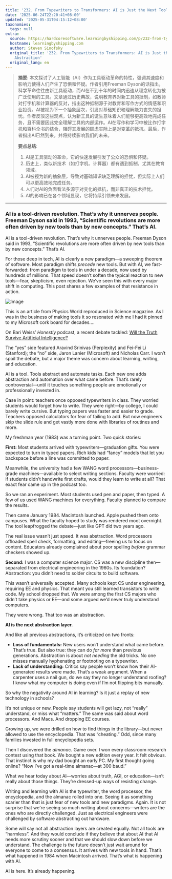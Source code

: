 ```yaml
---
title: '232. From Typewriters to Transformers: AI is Just the Next Tools Abstraction'
date: '2025-06-24T22:20:41+08:00'
updated: '2025-05-31T04:15:12+08:00'
taxonomies:
  tags: null
extra:
  source: https://hardcoresoftware.learningbyshipping.com/p/232-from-typewriters-to-transformers
  hostname: learningbyshipping.com
  author: Steven Sinofsky
  original_title: '232. From Typewriters to Transformers: AI is Just the Next Tools
    Abstraction'
  original_lang: en
---
```


> **摘要**:
>  本文探讨了人工智能（AI）作为工具驱动革命的特性，强调其速度和影响力使得人们产生了恐惧和怀疑。作者引用Freeman Dyson的话指出，科学革命往往由新工具驱动，而AI在不到十年的时间内迅速从理念转化为被广泛使用的工具。文章通过历史典故，说明教育界对新工具的抵制，如教师对打字机和计算器的反对，指出这种抵制源于对教育和写作方式的情感和职业投资。AI被视为下一个抽象层次，引发对基础知识和理解能力丧失的担忧。作者反驳这些观点，认为新工具的诞生意味着人们能够更高效地完成任务，且不需要因此完全理解工具的内部运作。AI在写作和学习中被比作打字机和百科全书的结合，阻碍其发展的顾虑实际上是对变革的抵抗。最后，作者指出AI已然到来，并将持续影响我们的未来。
> 
>  **要点总结**:
>  1. AI是工具驱动的革命，它的快速发展引发了公众的恐惧和怀疑。
>  2. 历史上，类似新技术（如打字机、计算器）都有遇到抵制，尤其在教育领域。
>  3. AI被视为新的抽象层，导致对基础知识缺乏理解的担忧，但实际上人们可以更高效地完成任务。
>  4. 人们对AI的负面看法多源于对变化的抵抗，而非真正的技术担忧。
>  5. AI的影响已在各个领域显现，它将持续引领未来发展。

---


### AI is a tool-driven revolution. That’s why it unnerves people. Freeman Dyson said in 1993, “Scientific revolutions are more often driven by new tools than by new concepts.” That’s AI.

AI is a tool-driven revolution. That’s why it unnerves people. Freeman Dyson said in 1993, “Scientific revolutions are more often driven by new tools than by new concepts.” That’s AI.

For those deep in tech, AI is clearly a new paradigm—a sweeping theorem of software. Most paradigm shifts *precede* new tools. But with AI, we fast-forwarded: from paradigm to tools in under a decade, now used by hundreds of millions. That speed doesn’t soften the typical reaction to new tools—fear, skepticism, even rejection. We’ve seen this with every major shift in computing. This post shares a few examples of that resistance in action.

![Image](https://substackcdn.com/image/fetch/$s_!vYLM!)

This is an article from Physics World reproduced in Science magazine. As I was in the business of making tools it so resonated with me I had it pinned to my Microsoft cork board for decades....

On Bari Weiss’ *Honestly* podcast, a recent debate tackled: [Will the Truth Survive Artificial Intelligence?](https://podcasts.apple.com/us/podcast/honestly-with-bari-weiss/id1570872415?i=1000709403982)

The “yes” side featured Aravind Srinivas (Perplexity) and Fei-Fei Li (Stanford); the “no” side, Jaron Lanier (Microsoft) and Nicholas Carr. I won’t spoil the debate, but a major theme was concern about learning, writing, and education.

AI is a tool. Tools abstract and automate tasks. Each new one adds abstraction and automation over what came before. That’s rarely controversial—until it touches something people are emotionally or professionally invested in.

Case in point: teachers once opposed typewriters in class. They worried students would forget how to write. They were right—by college, I could barely write cursive. But typing papers was faster and easier to grade. Teachers opposed calculators for fear of failing to add. But now engineers skip the slide rule and get vastly more done with libraries of routines and more.

My freshman year (1983) was a turning point. Two quick stories:

**First:** Most students arrived with typewriters—graduation gifts. You were expected to turn in typed papers. Rich kids had “fancy” models that let you backspace before a line was committed to paper.

Meanwhile, the university had a few WANG word processors—business-grade machines—available to select writing sections. Faculty were worried: if students didn’t handwrite first drafts, would they learn to write at all? That exact fear came up in the podcast too.

So we ran an experiment. Most students used pen and paper, then typed. A few of us used WANG machines for everything. Faculty planned to compare the results.

Then came January 1984. Macintosh launched. Apple pushed them onto campuses. What the faculty hoped to study was rendered moot overnight. The tool leapfrogged the debate—just like GPT did two years ago.

The real issue wasn’t just speed. It was abstraction. Word processors offloaded spell check, formatting, and editing—freeing us to focus on content. Educators already complained about poor spelling *before* grammar checkers showed up.

**Second:** I was a computer science major. CS was a new discipline then—separated from electrical engineering in the 1960s. Its foundation? Abstraction: you didn’t need to solder circuits to build software.

This wasn’t universally accepted. Many schools kept CS under engineering, requiring EE and physics. That meant you still learned transistors to write code. My school dropped that. We were among the first CS majors who didn’t take physics or EE—and some argued we’d never truly understand computers.

They were wrong. That too was an abstraction.

**AI is the next abstraction layer.**

And like all previous abstractions, it’s criticized on two fronts:

- **Loss of fundamentals:** New users won’t understand what came before. That’s true. But also true: they can do *far more* than previous generations. Abstraction is about *not needing* the old tricks. No one misses manually hyphenating or footnoting on a typewriter.
- **Lack of understanding:** Critics say people won’t know how their AI-generated results were made. That’s a weak argument. When a carpenter uses a nail gun, do we say they no longer understand roofing? I know what my computer is doing even if I’m not flipping bits manually.

So why the negativity around AI in learning? Is it just a replay of new technology in schools?

It’s not unique or new. People say students will get lazy, not “really” understand, or miss what “matters.” The same was said about word processors. And Macs. And dropping EE courses.

Growing up, we were drilled on how to find things in the library—but never allowed to use the encyclopedia. That was “cheating.” Odd, since many families invested in full encyclopedia sets.

Then I discovered the *almanac*. Game over. I won every classroom research contest using that book. We bought a new edition every year. It felt obvious. That instinct is why my dad bought an early PC. My first thought going online? “Now I’ve got a real-time almanac—at 300 baud.”

What we hear today about AI—worries about truth, AGI, or education—isn’t really about those things. They’re dressed-up ways of resisting change.

Writing and learning with AI is the typewriter, the word processor, the encyclopedia, and the almanac rolled into one. Seeing it as something scarier than that is just fear of new tools and new paradigms. Again. It is not surprise that we're seeing so much writing about concerns—writers are the ones who are directly challenged. Just as electrical engineers were challenged by software abstracting out hardware.

Some will say not all abstraction layers are created equally. Not all tools are “harmless”. And they would conclude if they believe that about AI that AI needs more scrutiny sooner and that we should slow down before we understand. The challenge is the future doesn’t just wait around for everyone to come to a consensus. It arrives with new tools in hand. That’s what happened in 1984 when Macintosh arrived. That’s what is happening with AI.

AI is here. It’s already happening.